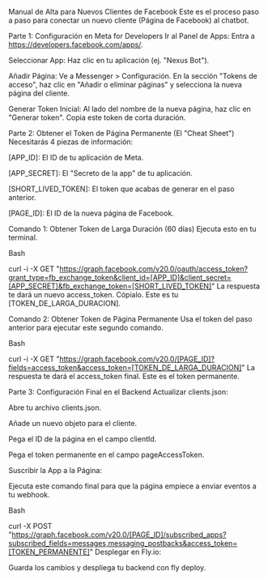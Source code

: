 Manual de Alta para Nuevos Clientes de Facebook
Este es el proceso paso a paso para conectar un nuevo cliente (Página de Facebook) al chatbot.

Parte 1: Configuración en Meta for Developers
Ir al Panel de Apps: Entra a https://developers.facebook.com/apps/.

Seleccionar App: Haz clic en tu aplicación (ej. "Nexus Bot").

Añadir Página: Ve a Messenger > Configuración. En la sección "Tokens de acceso", haz clic en "Añadir o eliminar páginas" y selecciona la nueva página del cliente.

Generar Token Inicial: Al lado del nombre de la nueva página, haz clic en "Generar token". Copia este token de corta duración.

Parte 2: Obtener el Token de Página Permanente (El "Cheat Sheet")
Necesitarás 4 piezas de información:

[APP_ID]: El ID de tu aplicación de Meta.

[APP_SECRET]: El "Secreto de la app" de tu aplicación.

[SHORT_LIVED_TOKEN]: El token que acabas de generar en el paso anterior.

[PAGE_ID]: El ID de la nueva página de Facebook.

Comando 1: Obtener Token de Larga Duración (60 días)
Ejecuta esto en tu terminal.

Bash

curl -i -X GET "https://graph.facebook.com/v20.0/oauth/access_token?grant_type=fb_exchange_token&client_id=[APP_ID]&client_secret=[APP_SECRET]&fb_exchange_token=[SHORT_LIVED_TOKEN]"
La respuesta te dará un nuevo access_token. Cópialo. Este es tu [TOKEN_DE_LARGA_DURACION].

Comando 2: Obtener Token de Página Permanente
Usa el token del paso anterior para ejecutar este segundo comando.

Bash

curl -i -X GET "https://graph.facebook.com/v20.0/[PAGE_ID]?fields=access_token&access_token=[TOKEN_DE_LARGA_DURACION]"
La respuesta te dará el access_token final. Este es el token permanente.

Parte 3: Configuración Final en el Backend
Actualizar clients.json:

Abre tu archivo clients.json.

Añade un nuevo objeto para el cliente.

Pega el ID de la página en el campo clientId.

Pega el token permanente en el campo pageAccessToken.

Suscribir la App a la Página:

Ejecuta este comando final para que la página empiece a enviar eventos a tu webhook.

Bash

curl -X POST "https://graph.facebook.com/v20.0/[PAGE_ID]/subscribed_apps?subscribed_fields=messages,messaging_postbacks&access_token=[TOKEN_PERMANENTE]"
Desplegar en Fly.io:

Guarda los cambios y despliega tu backend con fly deploy.